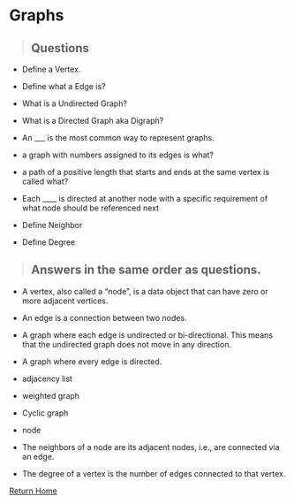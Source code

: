 # Graphs

> ## Questions

* Define a Vertex.

* Define what a Edge is?

* What is a Undirected Graph?

* What is a Directed Graph aka Digraph?

* An ___ is the most common way to represent graphs.

* a graph with numbers assigned to its edges is what?

* a path of a positive length that starts and ends at the same vertex is called what?

* Each ____ is directed at another node with a specific requirement of what node should be referenced next

* Define Neighbor

* Define Degree 


> ## Answers in the same order as questions.

* A vertex, also called a “node”, is a data object that can have zero or more adjacent vertices.

* An edge is a connection between two nodes.

* A graph where each edge is undirected or bi-directional. This means that the undirected graph does not move in any direction.

* A graph where every edge is directed.

* adjacency list

* weighted graph

* Cyclic graph

* node

* The neighbors of a node are its adjacent nodes, i.e., are connected via an edge.

* The degree of a vertex is the number of edges connected to that vertex.


[Return Home](../README.md)
